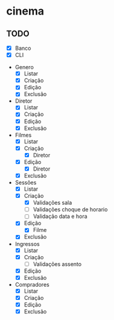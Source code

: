 # cinema

## TODO

- [x] Banco
- [x] CLI
- Genero
  - [x] Listar
  - [x] Criação
  - [x] Edição
  - [x] Exclusão
- Diretor
  - [x] Listar
  - [x] Criação
  - [x] Edição
  - [x] Exclusão
- Filmes
  - [x] Listar
  - [x] Criação
    - [x] Diretor
  - [x] Edição
    - [x] Diretor
  - [x] Exclusão
- Sessões
  - [x] Listar
  - [x] Criação
    - [x] Validações sala
    - [ ] Validações choque de horario
    - [ ] Validação data e hora
  - [x] Edição
    - [x] Filme
  - [x] Exclusão
- Ingressos
  - [x] Listar
  - [x] Criação
    - [ ] Validações assento
  - [x] Edição
  - [x] Exclusão
- Compradores
  - [x] Listar
  - [x] Criação
  - [x] Edição
  - [x] Exclusão
